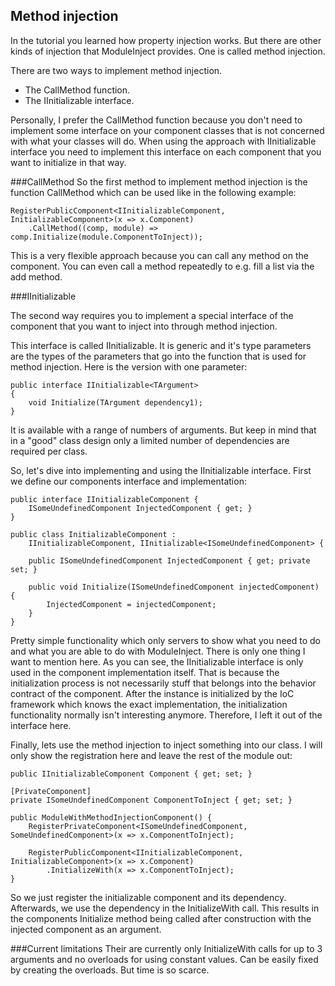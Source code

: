 ﻿Method injection
----------------

In the tutorial you learned how property injection works. But there are other kinds of injection that ModuleInject provides. One is called method injection.

There are two ways to implement method injection.

* The CallMethod function.
* The IInitializable interface.

Personally, I prefer the CallMethod function because you don't need to implement some interface on your component classes that is not concerned with what your classes will do.
When using the approach with IInitializable interface you need to implement this interface on each component that you want to initialize in that way.


###CallMethod
So the first method to implement method injection is the function CallMethod which can be used like in the following example:

    RegisterPublicComponent<IInitializableComponent, InitializableComponent>(x => x.Component)
        .CallMethod((comp, module) => comp.Initialize(module.ComponentToInject));

This is a very flexible approach because you can call any method on the component.
You can even call a method repeatedly to e.g. fill a list via the add method.

###IInitializable

The second way requires you to implement a special interface of the component that you want to inject into through method injection. 

This interface is called IInitializable. It is generic  and it's type parameters are the types of the parameters that go into the function that is used for method injection. Here is the version with one parameter:

    public interface IInitializable<TArgument>
    {
        void Initialize(TArgument dependency1);
    }

It is available with a range of numbers of arguments. But keep in mind that in a "good" class design only a limited number of dependencies are required per class.

So, let's dive into implementing and using the IInitializable interface. First we define our components interface and implementation:

    public interface IInitializableComponent {
        ISomeUndefinedComponent InjectedComponent { get; }
    }

    public class InitializableComponent : 
        IInitializableComponent, IInitializable<ISomeUndefinedComponent> {

        public ISomeUndefinedComponent InjectedComponent { get; private set; }

        public void Initialize(ISomeUndefinedComponent injectedComponent) {
            InjectedComponent = injectedComponent;
        }
    }

Pretty simple functionality which only servers to show what you need to do and what you are able to do with ModuleInject. There is only one thing I want to mention here. As you can see, the IInitializable interface is only used in the component implementation itself. That is because the initialization process is not necessarily stuff that belongs into the behavior contract of the component. After the instance is initialized by the IoC framework which knows the exact implementation, the initialization functionality normally isn't interesting anymore. Therefore, I left it out of the interface here.

Finally, lets use the method injection to inject something into our class. I will only show the registration here and leave the rest of the module out:

    public IInitializableComponent Component { get; set; }

    [PrivateComponent]
    private ISomeUndefinedComponent ComponentToInject { get; set; }

    public ModuleWithMethodInjectionComponent() {
        RegisterPrivateComponent<ISomeUndefinedComponent, SomeUndefinedComponent>(x => x.ComponentToInject);

        RegisterPublicComponent<IInitializableComponent, InitializableComponent>(x => x.Component)
            .InitializeWith(x => x.ComponentToInject);
    }

So we just register the initializable component and its dependency. Afterwards, we use the dependency in the InitializeWith call. This results in the components Initialize method being called after construction with the injected component as an argument.

###Current limitations
Their are currently only InitializeWith calls for up to 3 arguments and no overloads for using constant values. Can be easily fixed by creating the overloads. But time is so scarce.
